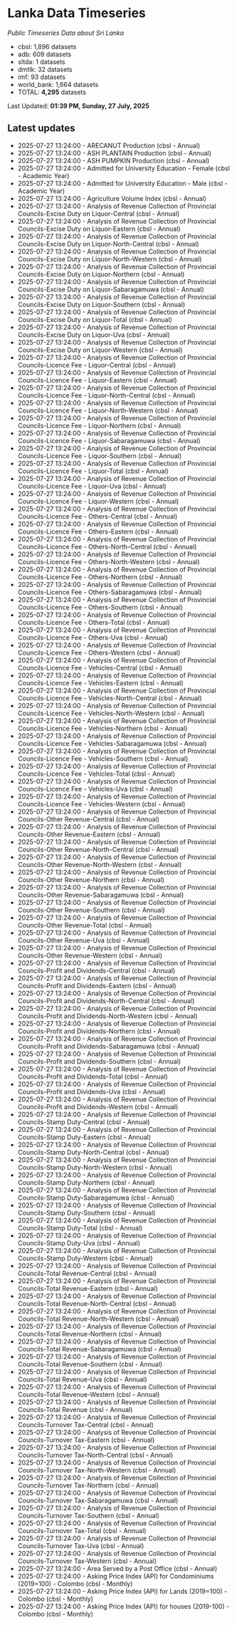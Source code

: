# Lanka Data Timeseries
*Public Timeseries Data about Sri Lanka*

* cbsl: 1,896 datasets
* adb: 609 datasets
* sltda: 1 datasets
* dmtlk: 32 datasets
* imf: 93 datasets
* world_bank: 1,664 datasets
* TOTAL: **4,295** datasets

Last Updated: **01:39 PM, Sunday, 27 July, 2025**

## Latest updates

* 2025-07-27 13:24:00 - ARECANUT Production (cbsl - Annual)
* 2025-07-27 13:24:00 - ASH PLANTAIN Production (cbsl - Annual)
* 2025-07-27 13:24:00 - ASH PUMPKIN Production (cbsl - Annual)
* 2025-07-27 13:24:00 - Admitted for University Education - Female (cbsl - Academic Year)
* 2025-07-27 13:24:00 - Admitted for University Education - Male (cbsl - Academic Year)
* 2025-07-27 13:24:00 - Agriculture Volume Index (cbsl - Annual)
* 2025-07-27 13:24:00 - Analysis of Revenue Collection of Provincial Councils-Excise Duty on Liquor-Central (cbsl - Annual)
* 2025-07-27 13:24:00 - Analysis of Revenue Collection of Provincial Councils-Excise Duty on Liquor-Eastern (cbsl - Annual)
* 2025-07-27 13:24:00 - Analysis of Revenue Collection of Provincial Councils-Excise Duty on Liquor-North-Central (cbsl - Annual)
* 2025-07-27 13:24:00 - Analysis of Revenue Collection of Provincial Councils-Excise Duty on Liquor-North-Western (cbsl - Annual)
* 2025-07-27 13:24:00 - Analysis of Revenue Collection of Provincial Councils-Excise Duty on Liquor-Northern (cbsl - Annual)
* 2025-07-27 13:24:00 - Analysis of Revenue Collection of Provincial Councils-Excise Duty on Liquor-Sabaragamuwa (cbsl - Annual)
* 2025-07-27 13:24:00 - Analysis of Revenue Collection of Provincial Councils-Excise Duty on Liquor-Southern (cbsl - Annual)
* 2025-07-27 13:24:00 - Analysis of Revenue Collection of Provincial Councils-Excise Duty on Liquor-Total (cbsl - Annual)
* 2025-07-27 13:24:00 - Analysis of Revenue Collection of Provincial Councils-Excise Duty on Liquor-Uva (cbsl - Annual)
* 2025-07-27 13:24:00 - Analysis of Revenue Collection of Provincial Councils-Excise Duty on Liquor-Western (cbsl - Annual)
* 2025-07-27 13:24:00 - Analysis of Revenue Collection of Provincial Councils-Licence Fee - Liquor-Central (cbsl - Annual)
* 2025-07-27 13:24:00 - Analysis of Revenue Collection of Provincial Councils-Licence Fee - Liquor-Eastern (cbsl - Annual)
* 2025-07-27 13:24:00 - Analysis of Revenue Collection of Provincial Councils-Licence Fee - Liquor-North-Central (cbsl - Annual)
* 2025-07-27 13:24:00 - Analysis of Revenue Collection of Provincial Councils-Licence Fee - Liquor-North-Western (cbsl - Annual)
* 2025-07-27 13:24:00 - Analysis of Revenue Collection of Provincial Councils-Licence Fee - Liquor-Northern (cbsl - Annual)
* 2025-07-27 13:24:00 - Analysis of Revenue Collection of Provincial Councils-Licence Fee - Liquor-Sabaragamuwa (cbsl - Annual)
* 2025-07-27 13:24:00 - Analysis of Revenue Collection of Provincial Councils-Licence Fee - Liquor-Southern (cbsl - Annual)
* 2025-07-27 13:24:00 - Analysis of Revenue Collection of Provincial Councils-Licence Fee - Liquor-Total (cbsl - Annual)
* 2025-07-27 13:24:00 - Analysis of Revenue Collection of Provincial Councils-Licence Fee - Liquor-Uva (cbsl - Annual)
* 2025-07-27 13:24:00 - Analysis of Revenue Collection of Provincial Councils-Licence Fee - Liquor-Western (cbsl - Annual)
* 2025-07-27 13:24:00 - Analysis of Revenue Collection of Provincial Councils-Licence Fee - Others-Central (cbsl - Annual)
* 2025-07-27 13:24:00 - Analysis of Revenue Collection of Provincial Councils-Licence Fee - Others-Eastern (cbsl - Annual)
* 2025-07-27 13:24:00 - Analysis of Revenue Collection of Provincial Councils-Licence Fee - Others-North-Central (cbsl - Annual)
* 2025-07-27 13:24:00 - Analysis of Revenue Collection of Provincial Councils-Licence Fee - Others-North-Western (cbsl - Annual)
* 2025-07-27 13:24:00 - Analysis of Revenue Collection of Provincial Councils-Licence Fee - Others-Northern (cbsl - Annual)
* 2025-07-27 13:24:00 - Analysis of Revenue Collection of Provincial Councils-Licence Fee - Others-Sabaragamuwa (cbsl - Annual)
* 2025-07-27 13:24:00 - Analysis of Revenue Collection of Provincial Councils-Licence Fee - Others-Southern (cbsl - Annual)
* 2025-07-27 13:24:00 - Analysis of Revenue Collection of Provincial Councils-Licence Fee - Others-Total (cbsl - Annual)
* 2025-07-27 13:24:00 - Analysis of Revenue Collection of Provincial Councils-Licence Fee - Others-Uva (cbsl - Annual)
* 2025-07-27 13:24:00 - Analysis of Revenue Collection of Provincial Councils-Licence Fee - Others-Western (cbsl - Annual)
* 2025-07-27 13:24:00 - Analysis of Revenue Collection of Provincial Councils-Licence Fee - Vehicles-Central (cbsl - Annual)
* 2025-07-27 13:24:00 - Analysis of Revenue Collection of Provincial Councils-Licence Fee - Vehicles-Eastern (cbsl - Annual)
* 2025-07-27 13:24:00 - Analysis of Revenue Collection of Provincial Councils-Licence Fee - Vehicles-North-Central (cbsl - Annual)
* 2025-07-27 13:24:00 - Analysis of Revenue Collection of Provincial Councils-Licence Fee - Vehicles-North-Western (cbsl - Annual)
* 2025-07-27 13:24:00 - Analysis of Revenue Collection of Provincial Councils-Licence Fee - Vehicles-Northern (cbsl - Annual)
* 2025-07-27 13:24:00 - Analysis of Revenue Collection of Provincial Councils-Licence Fee - Vehicles-Sabaragamuwa (cbsl - Annual)
* 2025-07-27 13:24:00 - Analysis of Revenue Collection of Provincial Councils-Licence Fee - Vehicles-Southern (cbsl - Annual)
* 2025-07-27 13:24:00 - Analysis of Revenue Collection of Provincial Councils-Licence Fee - Vehicles-Total (cbsl - Annual)
* 2025-07-27 13:24:00 - Analysis of Revenue Collection of Provincial Councils-Licence Fee - Vehicles-Uva (cbsl - Annual)
* 2025-07-27 13:24:00 - Analysis of Revenue Collection of Provincial Councils-Licence Fee - Vehicles-Western (cbsl - Annual)
* 2025-07-27 13:24:00 - Analysis of Revenue Collection of Provincial Councils-Other Revenue-Central (cbsl - Annual)
* 2025-07-27 13:24:00 - Analysis of Revenue Collection of Provincial Councils-Other Revenue-Eastern (cbsl - Annual)
* 2025-07-27 13:24:00 - Analysis of Revenue Collection of Provincial Councils-Other Revenue-North-Central (cbsl - Annual)
* 2025-07-27 13:24:00 - Analysis of Revenue Collection of Provincial Councils-Other Revenue-North-Western (cbsl - Annual)
* 2025-07-27 13:24:00 - Analysis of Revenue Collection of Provincial Councils-Other Revenue-Northern (cbsl - Annual)
* 2025-07-27 13:24:00 - Analysis of Revenue Collection of Provincial Councils-Other Revenue-Sabaragamuwa (cbsl - Annual)
* 2025-07-27 13:24:00 - Analysis of Revenue Collection of Provincial Councils-Other Revenue-Southern (cbsl - Annual)
* 2025-07-27 13:24:00 - Analysis of Revenue Collection of Provincial Councils-Other Revenue-Total (cbsl - Annual)
* 2025-07-27 13:24:00 - Analysis of Revenue Collection of Provincial Councils-Other Revenue-Uva (cbsl - Annual)
* 2025-07-27 13:24:00 - Analysis of Revenue Collection of Provincial Councils-Other Revenue-Western (cbsl - Annual)
* 2025-07-27 13:24:00 - Analysis of Revenue Collection of Provincial Councils-Profit and Dividends-Central (cbsl - Annual)
* 2025-07-27 13:24:00 - Analysis of Revenue Collection of Provincial Councils-Profit and Dividends-Eastern (cbsl - Annual)
* 2025-07-27 13:24:00 - Analysis of Revenue Collection of Provincial Councils-Profit and Dividends-North-Central (cbsl - Annual)
* 2025-07-27 13:24:00 - Analysis of Revenue Collection of Provincial Councils-Profit and Dividends-North-Western (cbsl - Annual)
* 2025-07-27 13:24:00 - Analysis of Revenue Collection of Provincial Councils-Profit and Dividends-Northern (cbsl - Annual)
* 2025-07-27 13:24:00 - Analysis of Revenue Collection of Provincial Councils-Profit and Dividends-Sabaragamuwa (cbsl - Annual)
* 2025-07-27 13:24:00 - Analysis of Revenue Collection of Provincial Councils-Profit and Dividends-Southern (cbsl - Annual)
* 2025-07-27 13:24:00 - Analysis of Revenue Collection of Provincial Councils-Profit and Dividends-Total (cbsl - Annual)
* 2025-07-27 13:24:00 - Analysis of Revenue Collection of Provincial Councils-Profit and Dividends-Uva (cbsl - Annual)
* 2025-07-27 13:24:00 - Analysis of Revenue Collection of Provincial Councils-Profit and Dividends-Western (cbsl - Annual)
* 2025-07-27 13:24:00 - Analysis of Revenue Collection of Provincial Councils-Stamp Duty-Central (cbsl - Annual)
* 2025-07-27 13:24:00 - Analysis of Revenue Collection of Provincial Councils-Stamp Duty-Eastern (cbsl - Annual)
* 2025-07-27 13:24:00 - Analysis of Revenue Collection of Provincial Councils-Stamp Duty-North-Central (cbsl - Annual)
* 2025-07-27 13:24:00 - Analysis of Revenue Collection of Provincial Councils-Stamp Duty-North-Western (cbsl - Annual)
* 2025-07-27 13:24:00 - Analysis of Revenue Collection of Provincial Councils-Stamp Duty-Northern (cbsl - Annual)
* 2025-07-27 13:24:00 - Analysis of Revenue Collection of Provincial Councils-Stamp Duty-Sabaragamuwa (cbsl - Annual)
* 2025-07-27 13:24:00 - Analysis of Revenue Collection of Provincial Councils-Stamp Duty-Southern (cbsl - Annual)
* 2025-07-27 13:24:00 - Analysis of Revenue Collection of Provincial Councils-Stamp Duty-Total (cbsl - Annual)
* 2025-07-27 13:24:00 - Analysis of Revenue Collection of Provincial Councils-Stamp Duty-Uva (cbsl - Annual)
* 2025-07-27 13:24:00 - Analysis of Revenue Collection of Provincial Councils-Stamp Duty-Western (cbsl - Annual)
* 2025-07-27 13:24:00 - Analysis of Revenue Collection of Provincial Councils-Total Revenue-Central (cbsl - Annual)
* 2025-07-27 13:24:00 - Analysis of Revenue Collection of Provincial Councils-Total Revenue-Eastern (cbsl - Annual)
* 2025-07-27 13:24:00 - Analysis of Revenue Collection of Provincial Councils-Total Revenue-North-Central (cbsl - Annual)
* 2025-07-27 13:24:00 - Analysis of Revenue Collection of Provincial Councils-Total Revenue-North-Western (cbsl - Annual)
* 2025-07-27 13:24:00 - Analysis of Revenue Collection of Provincial Councils-Total Revenue-Northern (cbsl - Annual)
* 2025-07-27 13:24:00 - Analysis of Revenue Collection of Provincial Councils-Total Revenue-Sabaragamuwa (cbsl - Annual)
* 2025-07-27 13:24:00 - Analysis of Revenue Collection of Provincial Councils-Total Revenue-Southern (cbsl - Annual)
* 2025-07-27 13:24:00 - Analysis of Revenue Collection of Provincial Councils-Total Revenue-Uva (cbsl - Annual)
* 2025-07-27 13:24:00 - Analysis of Revenue Collection of Provincial Councils-Total Revenue-Western (cbsl - Annual)
* 2025-07-27 13:24:00 - Analysis of Revenue Collection of Provincial Councils-Total Revenue (cbsl - Annual)
* 2025-07-27 13:24:00 - Analysis of Revenue Collection of Provincial Councils-Turnover Tax-Central (cbsl - Annual)
* 2025-07-27 13:24:00 - Analysis of Revenue Collection of Provincial Councils-Turnover Tax-Eastern (cbsl - Annual)
* 2025-07-27 13:24:00 - Analysis of Revenue Collection of Provincial Councils-Turnover Tax-North-Central (cbsl - Annual)
* 2025-07-27 13:24:00 - Analysis of Revenue Collection of Provincial Councils-Turnover Tax-North-Western (cbsl - Annual)
* 2025-07-27 13:24:00 - Analysis of Revenue Collection of Provincial Councils-Turnover Tax-Northern (cbsl - Annual)
* 2025-07-27 13:24:00 - Analysis of Revenue Collection of Provincial Councils-Turnover Tax-Sabaragamuwa (cbsl - Annual)
* 2025-07-27 13:24:00 - Analysis of Revenue Collection of Provincial Councils-Turnover Tax-Southern (cbsl - Annual)
* 2025-07-27 13:24:00 - Analysis of Revenue Collection of Provincial Councils-Turnover Tax-Total (cbsl - Annual)
* 2025-07-27 13:24:00 - Analysis of Revenue Collection of Provincial Councils-Turnover Tax-Uva (cbsl - Annual)
* 2025-07-27 13:24:00 - Analysis of Revenue Collection of Provincial Councils-Turnover Tax-Western (cbsl - Annual)
* 2025-07-27 13:24:00 - Area Served by a Post Office (cbsl - Annual)
* 2025-07-27 13:24:00 - Asking Price Index (API) for Condominiums (2019=100) - Colombo (cbsl - Monthly)
* 2025-07-27 13:24:00 - Asking Price Index (API) for Lands (2019=100) - Colombo (cbsl - Monthly)
* 2025-07-27 13:24:00 - Asking Price Index (API) for houses (2019-100) - Colombo (cbsl - Monthly)